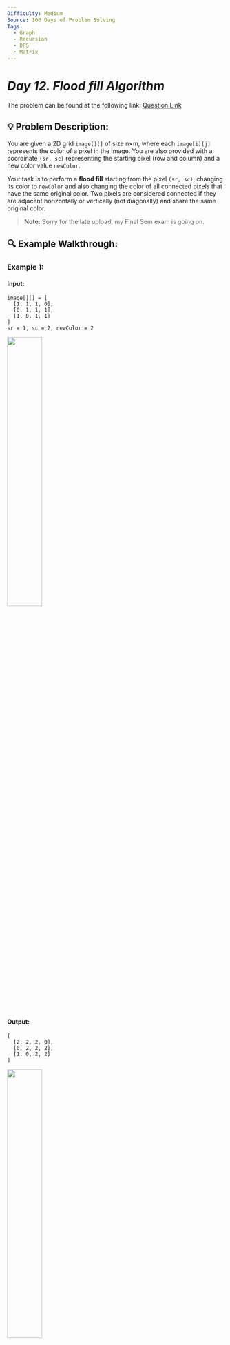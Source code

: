 ```yaml
---
Difficulty: Medium
Source: 160 Days of Problem Solving
Tags:
  - Graph
  - Recursion
  - DFS
  - Matrix
---
```


#  _Day 12. Flood fill Algorithm_ 


The problem can be found at the following link: [Question Link](https://www.geeksforgeeks.org/batch/gfg-160-problems/track/graph-gfg-160/problem/flood-fill-algorithm1856)

## 💡 **Problem Description:**

You are given a 2D grid `image[][]` of size n×m, where each `image[i][j]` represents the color of a pixel in the image. You are also provided with a coordinate `(sr, sc)` representing the starting pixel (row and column) and a new color value `newColor`.  

Your task is to perform a **flood fill** starting from the pixel `(sr, sc)`, changing its color to `newColor` and also changing the color of all connected pixels that have the same original color. Two pixels are considered connected if they are adjacent horizontally or vertically (not diagonally) and share the same original color.

> **Note:** Sorry for the late upload, my Final Sem exam is going on.

## 🔍 **Example Walkthrough:**

### **Example 1:**  

#### **Input:**  
```
image[][] = [
  [1, 1, 1, 0],
  [0, 1, 1, 1],
  [1, 0, 1, 1]
]
sr = 1, sc = 2, newColor = 2
```  

<img src="https://github.com/user-attachments/assets/56ccec2d-ab19-4eea-91a7-e49a097c502e" width="40%">


#### **Output:**  
```
[
  [2, 2, 2, 0],
  [0, 2, 2, 2],
  [1, 0, 2, 2]
]
```  

<img src="https://github.com/user-attachments/assets/a0f61ed8-0207-4b66-90c9-4607f4e18e5c" width="40%">


#### **Explanation:**  
Starting from pixel `(1, 2)` with value `1`, the algorithm updates every 4-directionally connected pixel that has a value of `1` to `2`.


### **Example 2:**  

#### **Input:**  
```
image[][] = [
  [1, 1, 1],
  [1, 1, 0],
  [1, 0, 1]
]
sr = 1, sc = 1, newColor = 2
```  

#### **Output:**  
```
[
  [2, 2, 2],
  [2, 2, 0],
  [2, 0, 1]
]
```  

#### **Explanation:**  
Starting from the center pixel `(1, 1)` (with value `1`), all pixels connected by a path of the same color are changed to `2`. Note that the bottom right corner remains unchanged because it is not 4-directionally connected.


### **Example 3:**  

#### **Input:**  
```
image[][] = [
  [0, 1, 0],
  [0, 1, 0]
]
sr = 0, sc = 1, newColor = 0
```  

#### **Output:**  
```
[
  [0, 0, 0],
  [0, 0, 0]
]
```  

#### **Explanation:**  
Starting from pixel `(0, 1)` with value `1`, all its 4-directionally connected pixels with value `1` are updated to `0`.

### **Constraints:**  
- `1 ≤ n ≤ m ≤ 500`
- `0 ≤ image[i][j] ≤ 10`
- `0 ≤ newColor ≤ 10`
- `0 ≤ sr ≤ (n-1)`
- `0 ≤ sc ≤ (m-1)`
 

## 🎯 **My Approach:**

### **Flood Fill using BFS/DFS**

### **Algorithm Steps:**

1. **Identify the original color:** Determine the color of the starting pixel `(sr, sc)`.  
2. **Edge Case Check:** If the original color is the same as `newColor`, no changes are needed.  
3. **Traversal:**  
   - **BFS Approach:** Use a queue to perform a level-order traversal and update the color for every 4-directionally connected pixel that matches the original color.  
   - **DFS Approach (Recursive):** Use recursion to update connected pixels.
4. **Update Process:**  
   - For each pixel meeting the criteria, update its color to `newColor` and add its valid neighbors (up, down, left, right) to be processed next.
5. **Return the Updated Image:** After processing every eligible pixel, return the modified grid.


## 🕒 **Time and Auxiliary Space Complexity**

- **Expected Time Complexity:** `O(n * m)`, as in the worst-case scenario, every pixel in the image is visited exactly once.
- **Expected Auxiliary Space Complexity:** `O(n * m)`, in the worst case the recursion call stack (or BFS queue) may store a significant fraction of the pixels if they are all connected.

## 📝 **Solution Code**

## **Code (C++)**

```cpp
class Solution {
  public:
    vector<vector<int>> floodFill(vector<vector<int>>& A, int sr, int sc, int nc) {
        int m = A.size(), n = A[0].size(), oc = A[sr][sc];
        if (oc == nc) return A;
        queue<pair<int, int>> q; q.push({sr, sc});
        A[sr][sc] = nc;
        int d[5] = {-1, 0, 1, 0, -1};
        while (!q.empty()) {
            int x = q.front().first, y = q.front().second; q.pop();
            for (int i = 0; i < 4; i++) {
                int nx = x + d[i], ny = y + d[i+1];
                if (nx >= 0 && ny >= 0 && nx < m && ny < n && A[nx][ny] == oc) {
                    A[nx][ny] = nc;
                    q.push({nx, ny});
                }
            }
        }
        return A;
    }
};
```

<details>
<summary><h2 align="center">⚡ Alternative Approaches</h2></summary>


## 📊 **2️⃣ DFS-Based Flood Fill (Recursive)**

#### **Algorithm Steps:**

1. If the original color equals the new color, return the image.
2. Use recursion to fill all neighboring cells with the same color.
3. For each valid 4-directional neighbor, apply the fill operation recursive

## **Code (Java)**

```java
class Solution {
    public void solve(int[][] image, int i, int j, int oldColor, int newColor, int n, int m) {
        if (i < 0 || j < 0 || i >= n || j >= m || image[i][j] != oldColor) return;

        image[i][j] = newColor;

        solve(image, i - 1, j, oldColor, newColor, n, m);
        solve(image, i + 1, j, oldColor, newColor, n, m);
        solve(image, i, j - 1, oldColor, newColor, n, m);
        solve(image, i, j + 1, oldColor, newColor, n, m);
    }

    public int[][] floodFill(int[][] image, int sr, int sc, int newColor) {
        int n = image.length;
        int m = image[0].length;
        int oldColor = image[sr][sc];

        if (oldColor != newColor) {
            solve(image, sr, sc, oldColor, newColor, n, m);
        }

        return image;
    }
}
```
## 🎯 **Contribution and Support:**

For discussions, questions, or doubts related to this solution, feel free to connect on LinkedIn: [Any Questions](https://www.linkedin.com/in/sanjana-yadav007). Let’s make this learning journey more collaborative!

⭐ **If you find this helpful, please give this repository a star!** ⭐

---

